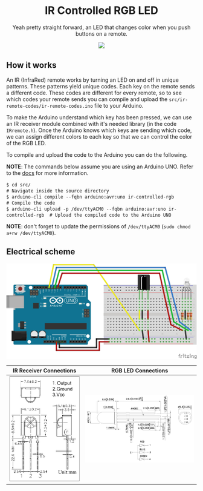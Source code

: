 <div align="center">
   <h1>
      IR Controlled RGB LED
   </h1>
   <p align="center">
      Yeah pretty straight forward, an LED that changes color when you push buttons on a remote.
   </p>
   <img src="./assets/ir-controlled-rgb.gif">
</div>

## How it works

An IR (InfraRed) remote works by turning an LED on and off in unique patterns.
These patterns yield unique codes.
Each key on the remote sends a different code.
These codes are different for every remote, so to see which codes your remote sends you can compile and upload the `src/ir-remote-codes/ir-remote-codes.ino` file to your Arduino.

To make the Arduino understand which key has been pressed, we can use an IR receiver module combined with it's needed library (in the code `IRremote.h`).
Once the Arduino knows which keys are sending which code, we can assign different colors to each key so that we can control the color of the RGB LED.

To compile and upload the code to the Arduino you can do the following.

**NOTE**: The commands below assume you are using an Arduino UNO. Refer to the [docs](https://arduino.github.io/arduino-cli/0.27/getting-started/) for more information.

```
$ cd src/                                                                      # Navigate inside the source directory
$ arduino-cli compile --fqbn arduino:avr:uno ir-controlled-rgb                 # Compile the code
$ arduino-cli upload -p /dev/ttyACM0 --fqbn arduino:avr:uno ir-controlled-rgb  # Upload the compiled code to the Arduino UNO
```

**NOTE**: don't forget to update the permissions of `/dev/ttyACM0` (`sudo chmod a+rw /dev/ttyACM0`).

## Electrical scheme

![Electrical Scheme](./schemes/electrical.jpg)

| IR Receiver Connections      | RGB LED Connections              |
| ---------------------------- | -------------------------------- |
| ![DP838](./assets/dp838.png) | ![RGB LED](./assets/rgb-led.png) |

